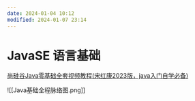 ```yaml
---
date: 2024-01-04 10:12
modified: 2024-01-07 23:14
---
```


# JavaSE 语言基础

[尚硅谷Java零基础全套视频教程(宋红康2023版，java入门自学必备)](https://www.bilibili.com/video/BV1PY411e7J6/)

![[Java基础全程脉络图.png]]
